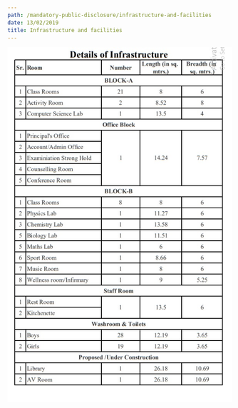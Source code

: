 ```yaml
---
path: /mandatory-public-disclosure/infrastructure-and-facilities
date: 13/02/2019
title: Infrastructure and facilities
---
```


![infrastructure](./infrastructure.jpeg)
